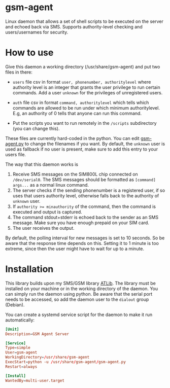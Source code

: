 # gsm-agent
Linux daemon that allows a set of shell scripts to be executed on the server and echoed back via
SMS. Supports authority-level checking and users/usernames for security.

# How to use

Give this daemon a working directory (/usr/share/gsm-agent) and put two files in there:
- `users` file csv in format `user, phonenumber, authoritylevel` where authority
level is an integer that grants the user privilege to run certain commands.
Add a user `unknown` for the privileges of unregistered users.

- `auth` file csv in format `command, authoritylevel` which tells which commands are allowed to be run
under which minimum authoritylevel. E.g, an authority of 0 tells that anyone can run this command.

- Put the scripts you want to run remotely in the `/scripts` subdirectory (you can change this).

These files are currently hard-coded in the python. You can edit [gsm-agent.py](gsm-agent.py) to change
the filenames if you want. By default, the `unknown` user is used as fallback if no user is present,
make sure to add this entry to your users file.

The way that this daemon works is 
1. Receive SMS messages on the SIM800L chip connected on `/dev/serial0`.
The SMS messages should be formatted as `[command] args...` as a normal linux command.
2. The server checks if the sending phonenumber is a registered user, if so uses that users
authority level, otherwise falls back to the authority of `unknown` user.
3. If `authority >= minauthority` of the command, then the command is executed and output is captured.
4. The command stdout+stderr is echoed back to the sender as an SMS message. Make sure you have enough
prepaid on your SIM card.
5. The user receives the output.

By default, the polling interval for new messages is set to 10 seconds. So be aware that the
response time depends on this. Setting it to 1 minute is too extreme, since then the user might
have to wait for up to a minute.

# Installation

This library builds upon my SMS/GSM library [ATLib](https://github.com/swordstrike1/ATlib).
The library must be installed on your machine or in the working directory of the daemon.
You can simply run the daemon using python. Be aware that the serial port needs to be accessed,
so add the daemon user to the `dialout` group (Debian).

You can create a systemd service script for the daemon to make it run automatically:
```conf
[Unit]
Description=GSM Agent Server

[Service]
Type=simple
User=gsm-agent
WorkingDirectory=/usr/share/gsm-agent
ExecStart=python -u /usr/share/gsm-agent/gsm-agent.py
Restart=always

[Install]
WantedBy=multi-user.target
```
